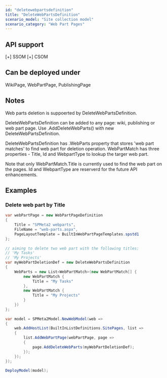 ```yaml
---
id: "deletewebpartsdefinition"
title: "DeleteWebPartsDefinition"
scenario_model: "Site collection model"
scenario_category: "Web Part Pages"
---
```


## API support
[+] SSOM [+] CSOM

## Can be deployed under
WikiPage, WebPartPage, PublishingPage

## Notes
Web parts deletion is suppoerted by DeleteWebPartsDefinition.

DeleteWebPartsDefinition can be added to any page: wiki, publishing or web part page. Use .AddDeleteWebParts() with new DeleteWebPartsDefinition.

DeleteWebPartsDefinition has .WebParts property that stores 'web part matches' to find web part for deletion operation. WebPartMatch has three properties - Title, Id and WebpartType to lookup the targer web part.

Note that only WebPartMatch.Title is currently used to find the web part on the pages. Id and WebpartType are reserverd for the future API enhancements.

## Examples

### Delete web part by Title

```cs
var webPartPage = new WebPartPageDefinition
{
    Title = "SPMeta2 webparts",
    FileName = "web-parts.aspx",
    PageLayoutTemplate = BuiltInWebPartPageTemplates.spstd1
};
 
// aiming to delete two web part with the following titles:
// 'My Tasks'
// 'My Projects'
var myWebPartDeletionDef = new DeleteWebPartsDefinition
{
    WebParts = new List<WebPartMatch>(new WebPartMatch[] {
        new WebPartMatch {
            Title = "My Tasks"
        },
        new WebPartMatch {
            Title = "My Projects"
        }
    })
};
 
var model = SPMeta2Model.NewWebModel(web =>
{
    web.AddHostList(BuiltInListDefinitions.SitePages, list =>
    {
        list.AddWebPartPage(webPartPage, page =>
        {
            page.AddDeleteWebParts(myWebPartDeletionDef);
        });
    });
});
 
DeployModel(model);

```